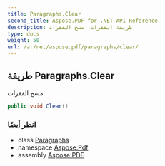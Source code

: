 ```yaml
---
title: Paragraphs.Clear
second_title: Aspose.PDF for .NET API Reference
description: طريقة الفقرات. مسح الفقرات
type: docs
weight: 50
url: /ar/net/aspose.pdf/paragraphs/clear/
---
```

## طريقة Paragraphs.Clear

مسح الفقرات.

```csharp
public void Clear()
```

### انظر أيضًا

* class [Paragraphs](../)
* namespace [Aspose.Pdf](../../../aspose.pdf/)
* assembly [Aspose.PDF](../../../)